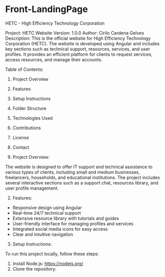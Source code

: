 # Front-LandingPage

HETC - High Efficiency Technology Corporation


Project: HETC Website
Version: 1.0.0
Author: Cirilo Cardena Gelves
Description: 
  This is the official website for High Efficiency Technology Corporation (HETC). The website is developed using Angular and includes key sections such as technical support, resources, services, and user profiles. It provides an efficient platform for clients to request services, access resources, and manage their accounts.


Table of Contents:

1. Project Overview
2. Features
3. Setup Instructions
4. Folder Structure
5. Technologies Used
6. Contributions
7. License
8. Contact


1. Project Overview:


The website is designed to offer IT support and technical assistance to various types of clients, including small and medium businesses, freelancers, households, and educational institutions. The project includes several interactive sections such as a support chat, resources library, and user profile management.


2. Features:


- Responsive design using Angular
- Real-time 24/7 technical support
- Extensive resource library with tutorials and guides
- User-friendly interface for managing profiles and services
- Integrated social media icons for easy access
- Clear and intuitive navigation


3. Setup Instructions:

To run this project locally, follow these steps:

1. Install Node.js: https://nodejs.org/
2. Clone the repository:
